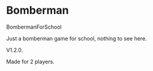 # Bomberman
BombermanForSchool

Just a bomberman game for school, nothing to see here.


V1.2.0.

Made for 2 players.
